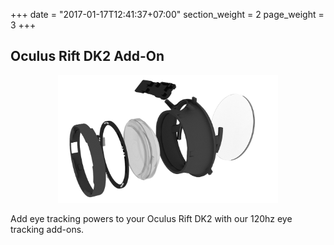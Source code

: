 +++
date = "2017-01-17T12:41:37+07:00"
section_weight = 2
page_weight = 3
+++

## Oculus Rift DK2 Add-On

<p align="center">
	<img class="padTop--2 padBottom--2" style="max-width: 70%;" src="/images/vr-ar/oculusdk2m.png" />
</p>

Add eye tracking powers to your Oculus Rift DK2 with our 120hz eye tracking add-ons.
